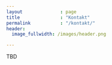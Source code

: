 ```yaml
---
layout              : page
title               : "Kontakt"
permalink           : "/kontakt/"
header:
  image_fullwidth: /images/header.png

---
```


TBD
